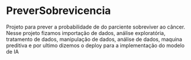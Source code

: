 # PreverSobrevicencia
Projeto para prever a probabilidade de do parciente sobreviver ao câncer. Nesse projeto fizamos importação de dados, análise exploratória, tratamento de dados, manipulação de dados, análise de dados, maquina preditiva e por ultimo dizemos o deploy para a implementação do modelo de IA

